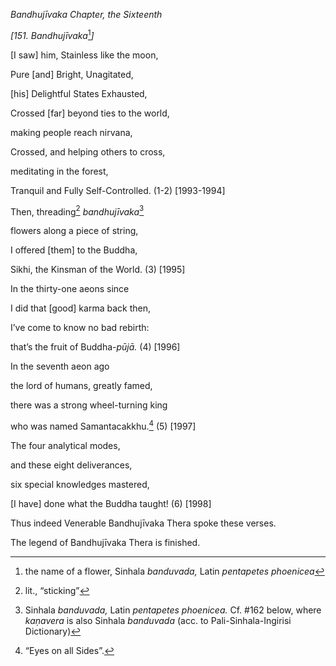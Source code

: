 *Bandhujīvaka Chapter, the Sixteenth*

*\[151. Bandhujīvaka*[^1]*\]*

\[I saw\] him, Stainless like the moon,

Pure \[and\] Bright, Unagitated,

\[his\] Delightful States Exhausted,

Crossed \[far\] beyond ties to the world,

making people reach nirvana,

Crossed, and helping others to cross,

meditating in the forest,

Tranquil and Fully Self-Controlled. (1-2) \[1993-1994\]

Then, threading[^2] *bandhujīvaka*[^3]

flowers along a piece of string,

I offered \[them\] to the Buddha,

Sikhi, the Kinsman of the World. (3) \[1995\]

In the thirty-one aeons since

I did that \[good\] karma back then,

I’ve come to know no bad rebirth:

that’s the fruit of Buddha-*pūjā.* (4) \[1996\]

In the seventh aeon ago

the lord of humans, greatly famed,

there was a strong wheel-turning king

who was named Samantacakkhu.[^4] (5) \[1997\]

The four analytical modes,

and these eight deliverances,

six special knowledges mastered,

\[I have\] done what the Buddha taught! (6) \[1998\]

Thus indeed Venerable Bandhujīvaka Thera spoke these verses.

The legend of Bandhujīvaka Thera is finished.

[^1]: the name of a flower, Sinhala *banduvada,* Latin *pentapetes
    phoenicea*

[^2]: lit., “sticking”

[^3]: Sinhala *banduvada,* Latin *pentapetes phoenicea.* Cf. \#162
    below, where *kaṇavera* is also Sinhala *banduvada* (acc. to
    Pali-Sinhala-Ingirisi Dictionary)

[^4]: “Eyes on all Sides”.
